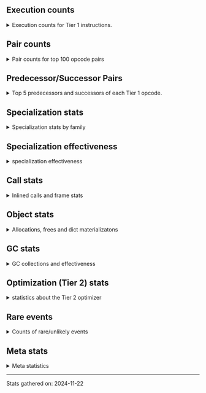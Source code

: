 ## Execution counts

<details>
<summary> Execution counts for Tier 1 instructions. </summary>


The "miss ratio" column shows the percentage of times the instruction
executed that it deoptimized. When this happens, the base unspecialized
instruction is not counted.

<table>
<thead>
<tr>
<th align="left">Name</th>
<th align="right">Base Count</th>
<th align="right">Head Count</th>
<th align="right">Change</th>
</tr>
</thead>
<tbody>
<tr>
<td align="left">CALL_METHOD_DESCRIPTOR_O</td>
<td align="right">4,040</td>
<td align="right">259,620</td>
<td align="right">6,326.2%</td>
</tr>
<tr>
<td align="left">UNARY_NOT</td>
<td align="right">24,100</td>
<td align="right">211,000</td>
<td align="right">775.5%</td>
</tr>
<tr>
<td align="left">CONTAINS_OP_SET</td>
<td align="right">24,100</td>
<td align="right">211,000</td>
<td align="right">775.5%</td>
</tr>
<tr>
<td align="left">TO_BOOL_ALWAYS_TRUE</td>
<td align="right">73,320</td>
<td align="right">162,420</td>
<td align="right">121.5%</td>
</tr>
<tr>
<td align="left">TO_BOOL_NONE</td>
<td align="right">58,380</td>
<td align="right">126,920</td>
<td align="right">117.4%</td>
</tr>
<tr>
<td align="left">CALL_BUILTIN_CLASS</td>
<td align="right">58,160</td>
<td align="right">106,620</td>
<td align="right">83.3%</td>
</tr>
<tr>
<td align="left">BINARY_OP_MULTIPLY_INT</td>
<td align="right">46,760</td>
<td align="right">70,980</td>
<td align="right">51.8%</td>
</tr>
<tr>
<td align="left">ENTER_EXECUTOR</td>
<td align="right">34,116,260</td>
<td align="right">21,638,640</td>
<td align="right">-36.6%</td>
</tr>
<tr>
<td align="left">CALL_ALLOC_AND_ENTER_INIT</td>
<td align="right">34,020</td>
<td align="right">46,140</td>
<td align="right">35.6%</td>
</tr>
<tr>
<td align="left">CALL_PY_GENERAL</td>
<td align="right">519,520</td>
<td align="right">695,740</td>
<td align="right">33.9%</td>
</tr>
<tr>
<td align="left">CALL_METHOD_DESCRIPTOR_NOARGS</td>
<td align="right">41,220</td>
<td align="right">53,340</td>
<td align="right">29.4%</td>
</tr>
<tr>
<td align="left">LOAD_GLOBAL_BUILTIN</td>
<td align="right">1,683,020</td>
<td align="right">2,170,820</td>
<td align="right">29.0%</td>
</tr>
<tr>
<td align="left">CALL_LEN</td>
<td align="right">1,624,140</td>
<td align="right">2,063,480</td>
<td align="right">27.1%</td>
</tr>
<tr>
<td align="left">LOAD_FAST</td>
<td align="right">140,554,160</td>
<td align="right">175,762,680</td>
<td align="right">25.0%</td>
</tr>
<tr>
<td align="left">POP_TOP</td>
<td align="right">13,066,780</td>
<td align="right">15,994,960</td>
<td align="right">22.4%</td>
</tr>
<tr>
<td align="left">LOAD_ATTR_METHOD_WITH_VALUES</td>
<td align="right">12,217,840</td>
<td align="right">14,946,720</td>
<td align="right">22.3%</td>
</tr>
<tr>
<td align="left">RESUME_CHECK</td>
<td align="right">11,811,660</td>
<td align="right">14,373,160</td>
<td align="right">21.7%</td>
</tr>
<tr>
<td align="left">GET_ITER</td>
<td align="right">2,698,680</td>
<td align="right">3,259,860</td>
<td align="right">20.8%</td>
</tr>
<tr>
<td align="left">CALL_PY_EXACT_ARGS</td>
<td align="right">12,109,160</td>
<td align="right">14,621,140</td>
<td align="right">20.7%</td>
</tr>
<tr>
<td align="left">TO_BOOL_INT</td>
<td align="right">1,954,340</td>
<td align="right">2,355,860</td>
<td align="right">20.5%</td>
</tr>
<tr>
<td align="left">FOR_ITER_LIST</td>
<td align="right">2,790,120</td>
<td align="right">3,362,840</td>
<td align="right">20.5%</td>
</tr>
<tr>
<td align="left">LOAD_ATTR_METHOD_NO_DICT</td>
<td align="right">3,021,220</td>
<td align="right">3,467,820</td>
<td align="right">14.8%</td>
</tr>
<tr>
<td align="left">LOAD_CONST_IMMORTAL</td>
<td align="right">12,591,480</td>
<td align="right">14,355,980</td>
<td align="right">14.0%</td>
</tr>
<tr>
<td align="left">POP_JUMP_IF_TRUE</td>
<td align="right">11,742,200</td>
<td align="right">13,375,720</td>
<td align="right">13.9%</td>
</tr>
<tr>
<td align="left">LOAD_ATTR_INSTANCE_VALUE</td>
<td align="right">89,752,020</td>
<td align="right">99,949,860</td>
<td align="right">11.4%</td>
</tr>
<tr>
<td align="left">CALL_LIST_APPEND</td>
<td align="right">1,679,900</td>
<td align="right">1,858,800</td>
<td align="right">10.6%</td>
</tr>
<tr>
<td align="left">BINARY_OP_ADD_INT</td>
<td align="right">8,962,920</td>
<td align="right">9,745,960</td>
<td align="right">8.7%</td>
</tr>
<tr>
<td align="left">BINARY_OP</td>
<td align="right">5,027,120</td>
<td align="right">5,439,940</td>
<td align="right">8.2%</td>
</tr>
<tr>
<td align="left">STORE_FAST</td>
<td align="right">41,115,780</td>
<td align="right">44,474,560</td>
<td align="right">8.2%</td>
</tr>
<tr>
<td align="left">COMPARE_OP_INT</td>
<td align="right">29,307,820</td>
<td align="right">31,570,000</td>
<td align="right">7.7%</td>
</tr>
<tr>
<td align="left">LOAD_GLOBAL_MODULE</td>
<td align="right">21,443,240</td>
<td align="right">22,627,000</td>
<td align="right">5.5%</td>
</tr>
<tr>
<td align="left">COPY</td>
<td align="right">18,231,900</td>
<td align="right">19,210,600</td>
<td align="right">5.4%</td>
</tr>
<tr>
<td align="left">POP_JUMP_IF_FALSE</td>
<td align="right">42,041,920</td>
<td align="right">43,931,700</td>
<td align="right">4.5%</td>
</tr>
<tr>
<td align="left">CALL_KW_PY</td>
<td align="right">920,120</td>
<td align="right">960,800</td>
<td align="right">4.4%</td>
</tr>
<tr>
<td align="left">LOAD_CONST</td>
<td align="right">959,120</td>
<td align="right">999,800</td>
<td align="right">4.2%</td>
</tr>
<tr>
<td align="left">JUMP_BACKWARD</td>
<td align="right">274,120</td>
<td align="right">285,660</td>
<td align="right">4.2%</td>
</tr>
<tr>
<td align="left">BINARY_SUBSCR_LIST_INT</td>
<td align="right">10,340,440</td>
<td align="right">10,698,240</td>
<td align="right">3.5%</td>
</tr>
<tr>
<td align="left">LOAD_SMALL_INT</td>
<td align="right">28,405,760</td>
<td align="right">29,282,800</td>
<td align="right">3.1%</td>
</tr>
<tr>
<td align="left">STORE_ATTR_INSTANCE_VALUE</td>
<td align="right">36,654,940</td>
<td align="right">37,639,780</td>
<td align="right">2.7%</td>
</tr>
<tr>
<td align="left">TO_BOOL_BOOL</td>
<td align="right">21,520,540</td>
<td align="right">22,073,240</td>
<td align="right">2.6%</td>
</tr>
<tr>
<td align="left">SWAP</td>
<td align="right">16,405,820</td>
<td align="right">16,820,200</td>
<td align="right">2.5%</td>
</tr>
<tr>
<td align="left">BINARY_OP_SUBTRACT_INT</td>
<td align="right">11,297,480</td>
<td align="right">11,578,440</td>
<td align="right">2.5%</td>
</tr>
<tr>
<td align="left">STORE_SUBSCR_LIST_INT</td>
<td align="right">8,318,180</td>
<td align="right">8,497,080</td>
<td align="right">2.2%</td>
</tr>
<tr>
<td align="left">LOAD_FAST_LOAD_FAST</td>
<td align="right">28,164,240</td>
<td align="right">28,424,660</td>
<td align="right">0.9%</td>
</tr>
<tr>
<td align="left">RETURN_VALUE</td>
<td align="right">47,097,340</td>
<td align="right">47,456,260</td>
<td align="right">0.8%</td>
</tr>
<tr>
<td align="left">LOAD_ATTR_MODULE</td>
<td align="right">53,500</td>
<td align="right">53,460</td>
<td align="right">-0.1%</td>
</tr>
<tr>
<td align="left">PUSH_NULL</td>
<td align="right">102,880</td>
<td align="right">102,840</td>
<td align="right">-0.0%</td>
</tr>
<tr>
<td align="left">CALL_BUILTIN_O</td>
<td align="right">90,320</td>
<td align="right">90,300</td>
<td align="right">-0.0%</td>
</tr>
<tr>
<td align="left">JUMP_FORWARD</td>
<td align="right">3,572,100</td>
<td align="right">3,572,100</td>
<td align="right">0.0%</td>
</tr>
<tr>
<td align="left">STORE_GLOBAL</td>
<td align="right">2,592,240</td>
<td align="right">2,592,240</td>
<td align="right">0.0%</td>
</tr>
<tr>
<td align="left">CALL_METHOD_DESCRIPTOR_FAST</td>
<td align="right">1,296,120</td>
<td align="right">1,296,120</td>
<td align="right">0.0%</td>
</tr>
<tr>
<td align="left">COMPARE_OP_FLOAT</td>
<td align="right">796,020</td>
<td align="right">796,020</td>
<td align="right">0.0%</td>
</tr>
<tr>
<td align="left">STORE_FAST_STORE_FAST</td>
<td align="right">543,180</td>
<td align="right">543,180</td>
<td align="right">0.0%</td>
</tr>
<tr>
<td align="left">COMPARE_OP</td>
<td align="right">105,420</td>
<td align="right">105,420</td>
<td align="right">0.0%</td>
</tr>
<tr>
<td align="left">FOR_ITER_RANGE</td>
<td align="right">84,840</td>
<td align="right">84,840</td>
<td align="right">0.0%</td>
</tr>
<tr>
<td align="left">LIST_APPEND</td>
<td align="right">81,840</td>
<td align="right">81,840</td>
<td align="right">0.0%</td>
</tr>
<tr>
<td align="left">BUILD_LIST</td>
<td align="right">67,800</td>
<td align="right">67,800</td>
<td align="right">0.0%</td>
</tr>
<tr>
<td align="left">FOR_ITER_TUPLE</td>
<td align="right">48,600</td>
<td align="right">48,600</td>
<td align="right">0.0%</td>
</tr>
<tr>
<td align="left">EXIT_INIT_CHECK</td>
<td align="right">46,140</td>
<td align="right">46,140</td>
<td align="right">0.0%</td>
</tr>
<tr>
<td align="left">LOAD_ATTR</td>
<td align="right">41,600</td>
<td align="right">41,600</td>
<td align="right">0.0%</td>
</tr>
<tr>
<td align="left">IS_OP</td>
<td align="right">41,220</td>
<td align="right">41,220</td>
<td align="right">0.0%</td>
</tr>
<tr>
<td align="left">POP_JUMP_IF_NOT_NONE</td>
<td align="right">41,220</td>
<td align="right">41,220</td>
<td align="right">0.0%</td>
</tr>
<tr>
<td align="left">CALL_BOUND_METHOD_GENERAL</td>
<td align="right">41,220</td>
<td align="right">41,220</td>
<td align="right">0.0%</td>
</tr>
<tr>
<td align="left">UNPACK_SEQUENCE_TWO_TUPLE</td>
<td align="right">38,940</td>
<td align="right">38,940</td>
<td align="right">0.0%</td>
</tr>
<tr>
<td align="left">LOAD_FAST_AND_CLEAR</td>
<td align="right">33,960</td>
<td align="right">33,960</td>
<td align="right">0.0%</td>
</tr>
<tr>
<td align="left">STORE_FAST_LOAD_FAST</td>
<td align="right">24,060</td>
<td align="right">24,060</td>
<td align="right">0.0%</td>
</tr>
<tr>
<td align="left">NOP</td>
<td align="right">19,200</td>
<td align="right">19,200</td>
<td align="right">0.0%</td>
</tr>
<tr>
<td align="left">TO_BOOL_LIST</td>
<td align="right">19,140</td>
<td align="right">19,140</td>
<td align="right">0.0%</td>
</tr>
<tr>
<td align="left">CALL_NON_PY_GENERAL</td>
<td align="right">12,360</td>
<td align="right">12,360</td>
<td align="right">0.0%</td>
</tr>
<tr>
<td align="left">BINARY_SUBSCR</td>
<td align="right">2,300</td>
<td align="right">2,300</td>
<td align="right">0.0%</td>
</tr>
<tr>
<td align="left">CALL</td>
<td align="right">440</td>
<td align="right">440</td>
<td align="right">0.0%</td>
</tr>
<tr>
<td align="left">BUILD_TUPLE</td>
<td align="right">240</td>
<td align="right">240</td>
<td align="right">0.0%</td>
</tr>
<tr>
<td align="left">LOAD_GLOBAL</td>
<td align="right">240</td>
<td align="right">240</td>
<td align="right">0.0%</td>
</tr>
<tr>
<td align="left">COPY_FREE_VARS</td>
<td align="right">120</td>
<td align="right">120</td>
<td align="right">0.0%</td>
</tr>
<tr>
<td align="left">LOAD_DEREF</td>
<td align="right">120</td>
<td align="right">120</td>
<td align="right">0.0%</td>
</tr>
<tr>
<td align="left">CALL_ISINSTANCE</td>
<td align="right">120</td>
<td align="right">120</td>
<td align="right">0.0%</td>
</tr>
<tr>
<td align="left">TO_BOOL</td>
<td align="right">100</td>
<td align="right">100</td>
<td align="right">0.0%</td>
</tr>
<tr>
<td align="left">MAKE_FUNCTION</td>
<td align="right">60</td>
<td align="right">60</td>
<td align="right">0.0%</td>
</tr>
<tr>
<td align="left">CALL_FUNCTION_EX</td>
<td align="right">60</td>
<td align="right">60</td>
<td align="right">0.0%</td>
</tr>
<tr>
<td align="left">FOR_ITER</td>
<td align="right">60</td>
<td align="right">60</td>
<td align="right">0.0%</td>
</tr>
<tr>
<td align="left">MAKE_CELL</td>
<td align="right">60</td>
<td align="right">60</td>
<td align="right">0.0%</td>
</tr>
<tr>
<td align="left">SET_FUNCTION_ATTRIBUTE</td>
<td align="right">60</td>
<td align="right">60</td>
<td align="right">0.0%</td>
</tr>
<tr>
<td align="left">STORE_DEREF</td>
<td align="right">60</td>
<td align="right">60</td>
<td align="right">0.0%</td>
</tr>
<tr>
<td align="left">BINARY_OP_SUBTRACT_FLOAT</td>
<td align="right">60</td>
<td align="right">60</td>
<td align="right">0.0%</td>
</tr>
<tr>
<td align="left">BINARY_SUBSCR_TUPLE_INT</td>
<td align="right">60</td>
<td align="right">60</td>
<td align="right">0.0%</td>
</tr>
<tr>
<td align="left">CALL_TYPE_1</td>
<td align="right">60</td>
<td align="right">60</td>
<td align="right">0.0%</td>
</tr>
<tr>
<td align="left">LOAD_SUPER_ATTR_METHOD</td>
<td align="right">60</td>
<td align="right">60</td>
<td align="right">0.0%</td>
</tr>
<tr>
<td align="left">STORE_ATTR</td>
<td align="right">20</td>
<td align="right">20</td>
<td align="right">0.0%</td>
</tr>
<tr>
<td align="left">UNPACK_SEQUENCE</td>
<td align="right">20</td>
<td align="right">20</td>
<td align="right">0.0%</td>
</tr>
<tr>
<td align="left">BINARY_OP_ADD_FLOAT</td>
<td align="right">20</td>
<td align="right"></td>
<td align="right"></td>
</tr>
<tr>
<td align="left">CALL_BUILTIN_FAST</td>
<td align="right">20</td>
<td align="right"></td>
<td align="right"></td>
</tr>
</tbody>
</table>


</details>

## Pair counts

<details>
<summary> Pair counts for top 100 opcode pairs </summary>


Pairs of specialized operations that deoptimize and are then followed by
the corresponding unspecialized instruction are not counted as pairs.

Not included in comparative output.


</details>

## Predecessor/Successor Pairs

<details>
<summary> Top 5 predecessors and successors of each Tier 1 opcode. </summary>


This does not include the unspecialized instructions that occur after a
specialized instruction deoptimizes.

Not included in comparative output.


</details>

## Specialization stats

<details>
<summary> Specialization stats by family </summary>

### BINARY_OP

<details>
<summary> specialization stats for BINARY_OP family </summary>

<table>
<thead>
<tr>
<th align="left">Kind</th>
<th align="right">Base Count</th>
<th align="right">Base Ratio</th>
<th align="right">Head Count</th>
<th align="right">Head Ratio</th>
<th align="right">Change</th>
</tr>
</thead>
<tbody>
<tr>
<td align="left">
miss
<details>
<summary>ⓘ</summary>

Specialized instructions that deopt.
</details>
</td>
<td align="right">4,960</td>
<td align="right">0.0%</td>
<td align="right">130,160</td>
<td align="right">0.3%</td>
<td align="right">2,524.2%</td>
</tr>
<tr>
<td align="left">
deferred
<details>
<summary>ⓘ</summary>

Lists the number of "deferred" (i.e. not specialized) instructions executed.
</details>
</td>
<td align="right">5,025,460</td>
<td align="right">12.8%</td>
<td align="right">5,431,760</td>
<td align="right">13.6%</td>
<td align="right">8.1%</td>
</tr>
<tr>
<td align="left">
hit
<details>
<summary>ⓘ</summary>

Specialized instructions that complete.
</details>
</td>
<td align="right">34,274,620</td>
<td align="right">87.2%</td>
<td align="right">34,270,920</td>
<td align="right">86.0%</td>
<td align="right">-0.0%</td>
</tr>
</tbody>
</table>

<table>
<thead>
<tr>
<th align="left">Success</th>
<th align="right">Base Count</th>
<th align="right">Base Ratio</th>
<th align="right">Head Count</th>
<th align="right">Head Ratio</th>
<th align="right">Change</th>
</tr>
</thead>
<tbody>
<tr>
<td align="left">Failure</td>
<td align="right">1,660</td>
<td align="right">100.0%</td>
<td align="right">8,160</td>
<td align="right">100.0%</td>
<td align="right">391.6%</td>
</tr>
<tr>
<td align="left">Success</td>
<td align="right">0</td>
<td align="right">0.0%</td>
<td align="right">0</td>
<td align="right">0.0%</td>
<td align="right"></td>
</tr>
</tbody>
</table>

<table>
<thead>
<tr>
<th align="left">Failure kind</th>
<th align="right">Base Count</th>
<th align="right">Base Ratio</th>
<th align="right">Head Count</th>
<th align="right">Head Ratio</th>
<th align="right">Change</th>
</tr>
</thead>
<tbody>
<tr>
<td align="left">add different types</td>
<td align="right">340</td>
<td align="right">20.5%</td>
<td align="right">6,760</td>
<td align="right">82.8%</td>
<td align="right">1,888.2%</td>
</tr>
<tr>
<td align="left">xor</td>
<td align="right">1,240</td>
<td align="right">74.7%</td>
<td align="right">1,320</td>
<td align="right">16.2%</td>
<td align="right">6.5%</td>
</tr>
<tr>
<td align="left">floor divide</td>
<td align="right">40</td>
<td align="right">2.4%</td>
<td align="right">40</td>
<td align="right">0.5%</td>
<td align="right">0.0%</td>
</tr>
<tr>
<td align="left">remainder</td>
<td align="right">40</td>
<td align="right">2.4%</td>
<td align="right">40</td>
<td align="right">0.5%</td>
<td align="right">0.0%</td>
</tr>
</tbody>
</table>


</details>

### BINARY_SUBSCR

<details>
<summary> specialization stats for BINARY_SUBSCR family </summary>

<table>
<thead>
<tr>
<th align="left">Kind</th>
<th align="right">Base Count</th>
<th align="right">Base Ratio</th>
<th align="right">Head Count</th>
<th align="right">Head Ratio</th>
<th align="right">Change</th>
</tr>
</thead>
<tbody>
<tr>
<td align="left">
deferred
<details>
<summary>ⓘ</summary>

Lists the number of "deferred" (i.e. not specialized) instructions executed.
</details>
</td>
<td align="right">1,300</td>
<td align="right">0.0%</td>
<td align="right">1,300</td>
<td align="right">0.0%</td>
<td align="right">0.0%</td>
</tr>
<tr>
<td align="left">
hit
<details>
<summary>ⓘ</summary>

Specialized instructions that complete.
</details>
</td>
<td align="right">20,654,080</td>
<td align="right">99.8%</td>
<td align="right">20,654,080</td>
<td align="right">99.8%</td>
<td align="right">0.0%</td>
</tr>
<tr>
<td align="left">
miss
<details>
<summary>ⓘ</summary>

Specialized instructions that deopt.
</details>
</td>
<td align="right">43,040</td>
<td align="right">0.2%</td>
<td align="right">43,040</td>
<td align="right">0.2%</td>
<td align="right">0.0%</td>
</tr>
</tbody>
</table>

<table>
<thead>
<tr>
<th align="left">Success</th>
<th align="right">Base Count</th>
<th align="right">Base Ratio</th>
<th align="right">Head Count</th>
<th align="right">Head Ratio</th>
<th align="right">Change</th>
</tr>
</thead>
<tbody>
<tr>
<td align="left">Success</td>
<td align="right">840</td>
<td align="right">46.2%</td>
<td align="right">840</td>
<td align="right">46.2%</td>
<td align="right">0.0%</td>
</tr>
<tr>
<td align="left">Failure</td>
<td align="right">980</td>
<td align="right">53.8%</td>
<td align="right">980</td>
<td align="right">53.8%</td>
<td align="right">0.0%</td>
</tr>
</tbody>
</table>

<table>
<thead>
<tr>
<th align="left">Failure kind</th>
<th align="right">Base Count</th>
<th align="right">Base Ratio</th>
<th align="right">Head Count</th>
<th align="right">Head Ratio</th>
<th align="right">Change</th>
</tr>
</thead>
<tbody>
<tr>
<td align="left">out of range</td>
<td align="right">980</td>
<td align="right">100.0%</td>
<td align="right">980</td>
<td align="right">100.0%</td>
<td align="right">0.0%</td>
</tr>
</tbody>
</table>


</details>

### CALL

<details>
<summary> specialization stats for CALL family </summary>

<table>
<thead>
<tr>
<th align="left">Kind</th>
<th align="right">Base Count</th>
<th align="right">Base Ratio</th>
<th align="right">Head Count</th>
<th align="right">Head Ratio</th>
<th align="right">Change</th>
</tr>
</thead>
<tbody>
<tr>
<td align="left">
hit
<details>
<summary>ⓘ</summary>

Specialized instructions that complete.
</details>
</td>
<td align="right">59,466,360</td>
<td align="right">100.0%</td>
<td align="right">59,466,360</td>
<td align="right">100.0%</td>
<td align="right">0.0%</td>
</tr>
<tr>
<td align="left">
miss
<details>
<summary>ⓘ</summary>

Specialized instructions that deopt.
</details>
</td>
<td align="right">60</td>
<td align="right">0.0%</td>
<td align="right">60</td>
<td align="right">0.0%</td>
<td align="right">0.0%</td>
</tr>
</tbody>
</table>

<table>
<thead>
<tr>
<th align="left">Success</th>
<th align="right">Base Count</th>
<th align="right">Base Ratio</th>
<th align="right">Head Count</th>
<th align="right">Head Ratio</th>
<th align="right">Change</th>
</tr>
</thead>
<tbody>
<tr>
<td align="left">Success</td>
<td align="right">440</td>
<td align="right">100.0%</td>
<td align="right">440</td>
<td align="right">100.0%</td>
<td align="right">0.0%</td>
</tr>
<tr>
<td align="left">Failure</td>
<td align="right">0</td>
<td align="right">0.0%</td>
<td align="right">0</td>
<td align="right">0.0%</td>
<td align="right"></td>
</tr>
</tbody>
</table>


</details>

### COMPARE_OP

<details>
<summary> specialization stats for COMPARE_OP family </summary>

<table>
<thead>
<tr>
<th align="left">Kind</th>
<th align="right">Base Count</th>
<th align="right">Base Ratio</th>
<th align="right">Head Count</th>
<th align="right">Head Ratio</th>
<th align="right">Change</th>
</tr>
</thead>
<tbody>
<tr>
<td align="left">
deferred
<details>
<summary>ⓘ</summary>

Lists the number of "deferred" (i.e. not specialized) instructions executed.
</details>
</td>
<td align="right">103,920</td>
<td align="right">0.1%</td>
<td align="right">103,920</td>
<td align="right">0.1%</td>
<td align="right">0.0%</td>
</tr>
<tr>
<td align="left">
hit
<details>
<summary>ⓘ</summary>

Specialized instructions that complete.
</details>
</td>
<td align="right">79,657,380</td>
<td align="right">99.8%</td>
<td align="right">79,657,380</td>
<td align="right">99.8%</td>
<td align="right">0.0%</td>
</tr>
<tr>
<td align="left">
miss
<details>
<summary>ⓘ</summary>

Specialized instructions that deopt.
</details>
</td>
<td align="right">25,440</td>
<td align="right">0.0%</td>
<td align="right">25,440</td>
<td align="right">0.0%</td>
<td align="right">0.0%</td>
</tr>
</tbody>
</table>

<table>
<thead>
<tr>
<th align="left">Success</th>
<th align="right">Base Count</th>
<th align="right">Base Ratio</th>
<th align="right">Head Count</th>
<th align="right">Head Ratio</th>
<th align="right">Change</th>
</tr>
</thead>
<tbody>
<tr>
<td align="left">Success</td>
<td align="right">520</td>
<td align="right">26.3%</td>
<td align="right">520</td>
<td align="right">26.3%</td>
<td align="right">0.0%</td>
</tr>
<tr>
<td align="left">Failure</td>
<td align="right">1,460</td>
<td align="right">73.7%</td>
<td align="right">1,460</td>
<td align="right">73.7%</td>
<td align="right">0.0%</td>
</tr>
</tbody>
</table>

<table>
<thead>
<tr>
<th align="left">Failure kind</th>
<th align="right">Base Count</th>
<th align="right">Base Ratio</th>
<th align="right">Head Count</th>
<th align="right">Head Ratio</th>
<th align="right">Change</th>
</tr>
</thead>
<tbody>
<tr>
<td align="left">big int</td>
<td align="right">960</td>
<td align="right">65.8%</td>
<td align="right">960</td>
<td align="right">65.8%</td>
<td align="right">0.0%</td>
</tr>
<tr>
<td align="left">float long</td>
<td align="right">420</td>
<td align="right">28.8%</td>
<td align="right">420</td>
<td align="right">28.8%</td>
<td align="right">0.0%</td>
</tr>
<tr>
<td align="left">bool</td>
<td align="right">40</td>
<td align="right">2.7%</td>
<td align="right">40</td>
<td align="right">2.7%</td>
<td align="right">0.0%</td>
</tr>
<tr>
<td align="left">long float</td>
<td align="right">40</td>
<td align="right">2.7%</td>
<td align="right">40</td>
<td align="right">2.7%</td>
<td align="right">0.0%</td>
</tr>
</tbody>
</table>


</details>

### CONTAINS_OP

<details>
<summary> specialization stats for CONTAINS_OP family </summary>

<table>
<thead>
<tr>
<th align="left">Kind</th>
<th align="right">Base Count</th>
<th align="right">Base Ratio</th>
<th align="right">Head Count</th>
<th align="right">Head Ratio</th>
<th align="right">Change</th>
</tr>
</thead>
<tbody>
<tr>
<td align="left">
hit
<details>
<summary>ⓘ</summary>

Specialized instructions that complete.
</details>
</td>
<td align="right">1,887,540</td>
<td align="right">100.0%</td>
<td align="right">1,887,540</td>
<td align="right">100.0%</td>
<td align="right">0.0%</td>
</tr>
</tbody>
</table>


</details>

### FOR_ITER

<details>
<summary> specialization stats for FOR_ITER family </summary>

<table>
<thead>
<tr>
<th align="left">Kind</th>
<th align="right">Base Count</th>
<th align="right">Base Ratio</th>
<th align="right">Head Count</th>
<th align="right">Head Ratio</th>
<th align="right">Change</th>
</tr>
</thead>
<tbody>
<tr>
<td align="left">
hit
<details>
<summary>ⓘ</summary>

Specialized instructions that complete.
</details>
</td>
<td align="right">2,923,560</td>
<td align="right">100.0%</td>
<td align="right">3,496,280</td>
<td align="right">100.0%</td>
<td align="right">19.6%</td>
</tr>
<tr>
<td align="left">
deferred
<details>
<summary>ⓘ</summary>

Lists the number of "deferred" (i.e. not specialized) instructions executed.
</details>
</td>
<td align="right">60</td>
<td align="right">0.0%</td>
<td align="right">60</td>
<td align="right">0.0%</td>
<td align="right">0.0%</td>
</tr>
</tbody>
</table>


</details>

### LOAD_ATTR

<details>
<summary> specialization stats for LOAD_ATTR family </summary>

<table>
<thead>
<tr>
<th align="left">Kind</th>
<th align="right">Base Count</th>
<th align="right">Base Ratio</th>
<th align="right">Head Count</th>
<th align="right">Head Ratio</th>
<th align="right">Change</th>
</tr>
</thead>
<tbody>
<tr>
<td align="left">
deferred
<details>
<summary>ⓘ</summary>

Lists the number of "deferred" (i.e. not specialized) instructions executed.
</details>
</td>
<td align="right">41,220</td>
<td align="right">0.0%</td>
<td align="right">41,220</td>
<td align="right">0.0%</td>
<td align="right">0.0%</td>
</tr>
<tr>
<td align="left">
hit
<details>
<summary>ⓘ</summary>

Specialized instructions that complete.
</details>
</td>
<td align="right">317,021,440</td>
<td align="right">100.0%</td>
<td align="right">317,021,440</td>
<td align="right">100.0%</td>
<td align="right">0.0%</td>
</tr>
<tr>
<td align="left">
miss
<details>
<summary>ⓘ</summary>

Specialized instructions that deopt.
</details>
</td>
<td align="right">1,060</td>
<td align="right">0.0%</td>
<td align="right">1,060</td>
<td align="right">0.0%</td>
<td align="right">0.0%</td>
</tr>
</tbody>
</table>

<table>
<thead>
<tr>
<th align="left">Success</th>
<th align="right">Base Count</th>
<th align="right">Base Ratio</th>
<th align="right">Head Count</th>
<th align="right">Head Ratio</th>
<th align="right">Change</th>
</tr>
</thead>
<tbody>
<tr>
<td align="left">Success</td>
<td align="right">340</td>
<td align="right">85.0%</td>
<td align="right">340</td>
<td align="right">85.0%</td>
<td align="right">0.0%</td>
</tr>
<tr>
<td align="left">Failure</td>
<td align="right">60</td>
<td align="right">15.0%</td>
<td align="right">60</td>
<td align="right">15.0%</td>
<td align="right">0.0%</td>
</tr>
</tbody>
</table>

<table>
<thead>
<tr>
<th align="left">Failure kind</th>
<th align="right">Base Count</th>
<th align="right">Base Ratio</th>
<th align="right">Head Count</th>
<th align="right">Head Ratio</th>
<th align="right">Change</th>
</tr>
</thead>
<tbody>
<tr>
<td align="left">method</td>
<td align="right">40</td>
<td align="right">66.7%</td>
<td align="right">40</td>
<td align="right">66.7%</td>
<td align="right">0.0%</td>
</tr>
</tbody>
</table>


</details>

### LOAD_GLOBAL

<details>
<summary> specialization stats for LOAD_GLOBAL family </summary>

<table>
<thead>
<tr>
<th align="left">Kind</th>
<th align="right">Base Count</th>
<th align="right">Base Ratio</th>
<th align="right">Head Count</th>
<th align="right">Head Ratio</th>
<th align="right">Change</th>
</tr>
</thead>
<tbody>
<tr>
<td align="left">
hit
<details>
<summary>ⓘ</summary>

Specialized instructions that complete.
</details>
</td>
<td align="right">51,857,840</td>
<td align="right">100.0%</td>
<td align="right">52,345,640</td>
<td align="right">100.0%</td>
<td align="right">0.9%</td>
</tr>
</tbody>
</table>

<table>
<thead>
<tr>
<th align="left">Success</th>
<th align="right">Base Count</th>
<th align="right">Base Ratio</th>
<th align="right">Head Count</th>
<th align="right">Head Ratio</th>
<th align="right">Change</th>
</tr>
</thead>
<tbody>
<tr>
<td align="left">Success</td>
<td align="right">240</td>
<td align="right">100.0%</td>
<td align="right">240</td>
<td align="right">100.0%</td>
<td align="right">0.0%</td>
</tr>
<tr>
<td align="left">Failure</td>
<td align="right">0</td>
<td align="right">0.0%</td>
<td align="right">0</td>
<td align="right">0.0%</td>
<td align="right"></td>
</tr>
</tbody>
</table>


</details>

### LOAD_SUPER_ATTR

<details>
<summary> specialization stats for LOAD_SUPER_ATTR family </summary>

<table>
<thead>
<tr>
<th align="left">Kind</th>
<th align="right">Base Count</th>
<th align="right">Base Ratio</th>
<th align="right">Head Count</th>
<th align="right">Head Ratio</th>
<th align="right">Change</th>
</tr>
</thead>
<tbody>
<tr>
<td align="left">
hit
<details>
<summary>ⓘ</summary>

Specialized instructions that complete.
</details>
</td>
<td align="right">60</td>
<td align="right">100.0%</td>
<td align="right">60</td>
<td align="right">100.0%</td>
<td align="right">0.0%</td>
</tr>
</tbody>
</table>


</details>

### STORE_ATTR

<details>
<summary> specialization stats for STORE_ATTR family </summary>

<table>
<thead>
<tr>
<th align="left">Kind</th>
<th align="right">Base Count</th>
<th align="right">Base Ratio</th>
<th align="right">Head Count</th>
<th align="right">Head Ratio</th>
<th align="right">Change</th>
</tr>
</thead>
<tbody>
<tr>
<td align="left">
hit
<details>
<summary>ⓘ</summary>

Specialized instructions that complete.
</details>
</td>
<td align="right">46,589,340</td>
<td align="right">100.0%</td>
<td align="right">46,589,340</td>
<td align="right">100.0%</td>
<td align="right">0.0%</td>
</tr>
</tbody>
</table>

<table>
<thead>
<tr>
<th align="left">Success</th>
<th align="right">Base Count</th>
<th align="right">Base Ratio</th>
<th align="right">Head Count</th>
<th align="right">Head Ratio</th>
<th align="right">Change</th>
</tr>
</thead>
<tbody>
<tr>
<td align="left">Success</td>
<td align="right">20</td>
<td align="right">100.0%</td>
<td align="right">20</td>
<td align="right">100.0%</td>
<td align="right">0.0%</td>
</tr>
<tr>
<td align="left">Failure</td>
<td align="right">0</td>
<td align="right">0.0%</td>
<td align="right">0</td>
<td align="right">0.0%</td>
<td align="right"></td>
</tr>
</tbody>
</table>


</details>

### STORE_SUBSCR

<details>
<summary> specialization stats for STORE_SUBSCR family </summary>

<table>
<thead>
<tr>
<th align="left">Kind</th>
<th align="right">Base Count</th>
<th align="right">Base Ratio</th>
<th align="right">Head Count</th>
<th align="right">Head Ratio</th>
<th align="right">Change</th>
</tr>
</thead>
<tbody>
<tr>
<td align="left">
hit
<details>
<summary>ⓘ</summary>

Specialized instructions that complete.
</details>
</td>
<td align="right">8,497,080</td>
<td align="right">100.0%</td>
<td align="right">8,497,080</td>
<td align="right">100.0%</td>
<td align="right">0.0%</td>
</tr>
</tbody>
</table>


</details>

### TO_BOOL

<details>
<summary> specialization stats for TO_BOOL family </summary>

<table>
<thead>
<tr>
<th align="left">Kind</th>
<th align="right">Base Count</th>
<th align="right">Base Ratio</th>
<th align="right">Head Count</th>
<th align="right">Head Ratio</th>
<th align="right">Change</th>
</tr>
</thead>
<tbody>
<tr>
<td align="left">
miss
<details>
<summary>ⓘ</summary>

Specialized instructions that deopt.
</details>
</td>
<td align="right">1,325,380</td>
<td align="right">3.1%</td>
<td align="right">1,402,900</td>
<td align="right">3.3%</td>
<td align="right">5.8%</td>
</tr>
<tr>
<td align="left">
hit
<details>
<summary>ⓘ</summary>

Specialized instructions that complete.
</details>
</td>
<td align="right">41,032,820</td>
<td align="right">96.9%</td>
<td align="right">40,994,880</td>
<td align="right">96.7%</td>
<td align="right">-0.1%</td>
</tr>
<tr>
<td align="left">
deferred
<details>
<summary>ⓘ</summary>

Lists the number of "deferred" (i.e. not specialized) instructions executed.
</details>
</td>
<td align="right">60</td>
<td align="right">0.0%</td>
<td align="right">60</td>
<td align="right">0.0%</td>
<td align="right">0.0%</td>
</tr>
</tbody>
</table>

<table>
<thead>
<tr>
<th align="left">Success</th>
<th align="right">Base Count</th>
<th align="right">Base Ratio</th>
<th align="right">Head Count</th>
<th align="right">Head Ratio</th>
<th align="right">Change</th>
</tr>
</thead>
<tbody>
<tr>
<td align="left">Success</td>
<td align="right">25,040</td>
<td align="right">99.9%</td>
<td align="right">26,500</td>
<td align="right">99.9%</td>
<td align="right">5.8%</td>
</tr>
<tr>
<td align="left">Failure</td>
<td align="right">20</td>
<td align="right">0.1%</td>
<td align="right">20</td>
<td align="right">0.1%</td>
<td align="right">0.0%</td>
</tr>
</tbody>
</table>

<table>
<thead>
<tr>
<th align="left">Failure kind</th>
<th align="right">Base Count</th>
<th align="right">Base Ratio</th>
<th align="right">Head Count</th>
<th align="right">Head Ratio</th>
<th align="right">Change</th>
</tr>
</thead>
<tbody>
<tr>
<td align="left">sequence</td>
<td align="right">20</td>
<td align="right">100.0%</td>
<td align="right">20</td>
<td align="right">100.0%</td>
<td align="right">0.0%</td>
</tr>
</tbody>
</table>


</details>

### UNPACK_SEQUENCE

<details>
<summary> specialization stats for UNPACK_SEQUENCE family </summary>

<table>
<thead>
<tr>
<th align="left">Kind</th>
<th align="right">Base Count</th>
<th align="right">Base Ratio</th>
<th align="right">Head Count</th>
<th align="right">Head Ratio</th>
<th align="right">Change</th>
</tr>
</thead>
<tbody>
<tr>
<td align="left">
hit
<details>
<summary>ⓘ</summary>

Specialized instructions that complete.
</details>
</td>
<td align="right">38,940</td>
<td align="right">99.9%</td>
<td align="right">38,940</td>
<td align="right">99.9%</td>
<td align="right">0.0%</td>
</tr>
</tbody>
</table>

<table>
<thead>
<tr>
<th align="left">Success</th>
<th align="right">Base Count</th>
<th align="right">Base Ratio</th>
<th align="right">Head Count</th>
<th align="right">Head Ratio</th>
<th align="right">Change</th>
</tr>
</thead>
<tbody>
<tr>
<td align="left">Success</td>
<td align="right">20</td>
<td align="right">100.0%</td>
<td align="right">20</td>
<td align="right">100.0%</td>
<td align="right">0.0%</td>
</tr>
<tr>
<td align="left">Failure</td>
<td align="right">0</td>
<td align="right">0.0%</td>
<td align="right">0</td>
<td align="right">0.0%</td>
<td align="right"></td>
</tr>
</tbody>
</table>


</details>


</details>

## Specialization effectiveness

<details>
<summary> specialization effectiveness </summary>


All entries are execution counts. Should add up to the total number of
Tier 1 instructions executed.

<table>
<thead>
<tr>
<th align="left">Instructions</th>
<th align="right">Base Count</th>
<th align="right">Base Ratio</th>
<th align="right">Head Count</th>
<th align="right">Head Ratio</th>
<th align="right">Change</th>
</tr>
</thead>
<tbody>
<tr>
<td align="left">
Specialized misses
<details>
<summary>ⓘ</summary>

Specialized instructions, e.g. `LOAD_ATTR_MODULE` that deopt.
</details>
</td>
<td align="right">1,400,400</td>
<td align="right">0.2%</td>
<td align="right">1,602,920</td>
<td align="right">0.2%</td>
<td align="right">14.5%</td>
</tr>
<tr>
<td align="left">
Specialized hits
<details>
<summary>ⓘ</summary>

Specialized instructions, e.g. `LOAD_ATTR_MODULE` that complete.
</details>
</td>
<td align="right">301,941,160</td>
<td align="right">40.8%</td>
<td align="right">331,528,240</td>
<td align="right">41.1%</td>
<td align="right">9.8%</td>
</tr>
<tr>
<td align="left">
Basic
<details>
<summary>ⓘ</summary>

Instructions that are not and cannot be specialized, e.g. `LOAD_FAST`.
</details>
</td>
<td align="right">432,064,800</td>
<td align="right">58.3%</td>
<td align="right">468,295,680</td>
<td align="right">58.0%</td>
<td align="right">8.4%</td>
</tr>
<tr>
<td align="left">
Not specialized
<details>
<summary>ⓘ</summary>

Instructions that could be specialized but aren't, e.g. `LOAD_ATTR`, `BINARY_SLICE`.
</details>
</td>
<td align="right">5,177,320</td>
<td align="right">0.7%</td>
<td align="right">5,590,140</td>
<td align="right">0.7%</td>
<td align="right">8.0%</td>
</tr>
</tbody>
</table>

### Deferred by instruction

<details>
<summary> Breakdown of deferred (not specialized) instruction counts by family </summary>

<table>
<thead>
<tr>
<th align="left">Name</th>
<th align="right">Base Count</th>
<th align="right">Base Ratio</th>
<th align="right">Head Count</th>
<th align="right">Head Ratio</th>
<th align="right">Change</th>
</tr>
</thead>
<tbody>
<tr>
<td align="left">BINARY_OP</td>
<td align="right">5,025,460</td>
<td align="right">97.2%</td>
<td align="right">5,431,760</td>
<td align="right">97.4%</td>
<td align="right">8.1%</td>
</tr>
<tr>
<td align="left">COMPARE_OP</td>
<td align="right">103,920</td>
<td align="right">2.0%</td>
<td align="right">103,920</td>
<td align="right">1.9%</td>
<td align="right">0.0%</td>
</tr>
<tr>
<td align="left">LOAD_ATTR</td>
<td align="right">41,220</td>
<td align="right">0.8%</td>
<td align="right">41,220</td>
<td align="right">0.7%</td>
<td align="right">0.0%</td>
</tr>
<tr>
<td align="left">BINARY_SUBSCR</td>
<td align="right">1,300</td>
<td align="right">0.0%</td>
<td align="right">1,300</td>
<td align="right">0.0%</td>
<td align="right">0.0%</td>
</tr>
<tr>
<td align="left">TO_BOOL</td>
<td align="right">60</td>
<td align="right">0.0%</td>
<td align="right">60</td>
<td align="right">0.0%</td>
<td align="right">0.0%</td>
</tr>
<tr>
<td align="left">FOR_ITER</td>
<td align="right">60</td>
<td align="right">0.0%</td>
<td align="right">60</td>
<td align="right">0.0%</td>
<td align="right">0.0%</td>
</tr>
<tr>
<td align="left">BINARY_SLICE</td>
<td align="right">0</td>
<td align="right">0.0%</td>
<td align="right">0</td>
<td align="right">0.0%</td>
<td align="right"></td>
</tr>
<tr>
<td align="left">STORE_SLICE</td>
<td align="right">0</td>
<td align="right">0.0%</td>
<td align="right">0</td>
<td align="right">0.0%</td>
<td align="right"></td>
</tr>
<tr>
<td align="left">CACHE</td>
<td align="right">0</td>
<td align="right">0.0%</td>
<td align="right">0</td>
<td align="right">0.0%</td>
<td align="right"></td>
</tr>
<tr>
<td align="left">EXIT_INIT_CHECK</td>
<td align="right">0</td>
<td align="right">0.0%</td>
<td align="right">0</td>
<td align="right">0.0%</td>
<td align="right"></td>
</tr>
</tbody>
</table>


</details>

### Misses by instruction

<details>
<summary> Breakdown of misses (specialized deopts) instruction counts by family </summary>

<table>
<thead>
<tr>
<th align="left">Name</th>
<th align="right">Base Count</th>
<th align="right">Base Ratio</th>
<th align="right">Head Count</th>
<th align="right">Head Ratio</th>
<th align="right">Change</th>
</tr>
</thead>
<tbody>
<tr>
<td align="left">BINARY_OP_ADD_INT</td>
<td align="right">4,960</td>
<td align="right">0.4%</td>
<td align="right">130,160</td>
<td align="right">8.1%</td>
<td align="right">2,524.2%</td>
</tr>
<tr>
<td align="left">TO_BOOL_ALWAYS_TRUE</td>
<td align="right">26,100</td>
<td align="right">1.9%</td>
<td align="right">64,760</td>
<td align="right">4.0%</td>
<td align="right">148.1%</td>
</tr>
<tr>
<td align="left">TO_BOOL_NONE</td>
<td align="right">27,280</td>
<td align="right">1.9%</td>
<td align="right">66,140</td>
<td align="right">4.1%</td>
<td align="right">142.4%</td>
</tr>
<tr>
<td align="left">RESUME</td>
<td align="right">460</td>
<td align="right">0.0%</td>
<td align="right">260</td>
<td align="right">0.0%</td>
<td align="right">-43.5%</td>
</tr>
<tr>
<td align="left">TO_BOOL_BOOL</td>
<td align="right">636,000</td>
<td align="right">45.4%</td>
<td align="right">636,000</td>
<td align="right">39.7%</td>
<td align="right">0.0%</td>
</tr>
<tr>
<td align="left">TO_BOOL_INT</td>
<td align="right">636,000</td>
<td align="right">45.4%</td>
<td align="right">636,000</td>
<td align="right">39.7%</td>
<td align="right">0.0%</td>
</tr>
<tr>
<td align="left">BINARY_SUBSCR_LIST_INT</td>
<td align="right">43,040</td>
<td align="right">3.1%</td>
<td align="right">43,040</td>
<td align="right">2.7%</td>
<td align="right">0.0%</td>
</tr>
<tr>
<td align="left">COMPARE_OP_FLOAT</td>
<td align="right">19,080</td>
<td align="right">1.4%</td>
<td align="right">19,080</td>
<td align="right">1.2%</td>
<td align="right">0.0%</td>
</tr>
<tr>
<td align="left">COMPARE_OP_INT</td>
<td align="right">6,360</td>
<td align="right">0.5%</td>
<td align="right">6,360</td>
<td align="right">0.4%</td>
<td align="right">0.0%</td>
</tr>
<tr>
<td align="left">LOAD_ATTR_METHOD_WITH_VALUES</td>
<td align="right">1,060</td>
<td align="right">0.1%</td>
<td align="right">1,060</td>
<td align="right">0.1%</td>
<td align="right">0.0%</td>
</tr>
</tbody>
</table>


</details>


</details>

## Call stats

<details>
<summary> Inlined calls and frame stats </summary>


This shows what fraction of calls to Python functions are inlined (i.e.
not having a call at the C level) and for those that are not, where the
call comes from.  The various categories overlap.

Also includes the count of frame objects created.

<table>
<thead>
<tr>
<th align="left"></th>
<th align="right">Base Count</th>
<th align="right">Base Ratio</th>
<th align="right">Head Count</th>
<th align="right">Head Ratio</th>
<th align="right">Change</th>
</tr>
</thead>
<tbody>
<tr>
<td align="left">Calls to PyEval_EvalDefault</td>
<td align="right">60</td>
<td align="right">0.0%</td>
<td align="right">60</td>
<td align="right">0.0%</td>
<td align="right">0.0%</td>
</tr>
<tr>
<td align="left">Calls to Python functions inlined</td>
<td align="right">55,311,840</td>
<td align="right">100.0%</td>
<td align="right">55,311,840</td>
<td align="right">100.0%</td>
<td align="right">0.0%</td>
</tr>
<tr>
<td align="left">Calls via PyEval_EvalFrame (total)</td>
<td align="right">60</td>
<td align="right">0.0%</td>
<td align="right">60</td>
<td align="right">0.0%</td>
<td align="right">0.0%</td>
</tr>
<tr>
<td align="left">Calls via PyEval_EvalFrame (vector)</td>
<td align="right">60</td>
<td align="right">0.0%</td>
<td align="right">60</td>
<td align="right">0.0%</td>
<td align="right">0.0%</td>
</tr>
<tr>
<td align="left">Calls via PyEval_EvalFrame (generator)</td>
<td align="right">0</td>
<td align="right">0.0%</td>
<td align="right">0</td>
<td align="right">0.0%</td>
<td align="right"></td>
</tr>
<tr>
<td align="left">Calls via PyEval_EvalFrame (legacy)</td>
<td align="right">0</td>
<td align="right">0.0%</td>
<td align="right">0</td>
<td align="right">0.0%</td>
<td align="right"></td>
</tr>
<tr>
<td align="left">Calls via PyEval_EvalFrame (function vectorcall)</td>
<td align="right">60</td>
<td align="right">0.0%</td>
<td align="right">60</td>
<td align="right">0.0%</td>
<td align="right">0.0%</td>
</tr>
<tr>
<td align="left">Calls via PyEval_EvalFrame (build class)</td>
<td align="right">0</td>
<td align="right">0.0%</td>
<td align="right">0</td>
<td align="right">0.0%</td>
<td align="right"></td>
</tr>
<tr>
<td align="left">Calls via PyEval_EvalFrame (slot)</td>
<td align="right">0</td>
<td align="right">0.0%</td>
<td align="right">0</td>
<td align="right">0.0%</td>
<td align="right"></td>
</tr>
<tr>
<td align="left">Calls via PyEval_EvalFrame (function ex)</td>
<td align="right">0</td>
<td align="right">0.0%</td>
<td align="right">0</td>
<td align="right">0.0%</td>
<td align="right"></td>
</tr>
<tr>
<td align="left">Calls via PyEval_EvalFrame (api)</td>
<td align="right">0</td>
<td align="right">0.0%</td>
<td align="right">0</td>
<td align="right">0.0%</td>
<td align="right"></td>
</tr>
<tr>
<td align="left">Calls via PyEval_EvalFrame (method)</td>
<td align="right">0</td>
<td align="right">0.0%</td>
<td align="right">0</td>
<td align="right">0.0%</td>
<td align="right"></td>
</tr>
<tr>
<td align="left">Frame objects created</td>
<td align="right">0</td>
<td align="right">0.0%</td>
<td align="right">0</td>
<td align="right">0.0%</td>
<td align="right"></td>
</tr>
<tr>
<td align="left">Frames pushed</td>
<td align="right">55,358,040</td>
<td align="right">100.1%</td>
<td align="right">55,358,040</td>
<td align="right">100.1%</td>
<td align="right">0.0%</td>
</tr>
</tbody>
</table>


</details>

## Object stats

<details>
<summary> Allocations, frees and dict materializatons </summary>


Below, "allocations" means "allocations that are not from a freelist".
Total allocations = "Allocations from freelist" + "Allocations".

"Inline values" is the number of values arrays inlined into objects.

The cache hit/miss numbers are for the MRO cache, split into dunder and
other names.

<table>
<thead>
<tr>
<th align="left"></th>
<th align="right">Base Count</th>
<th align="right">Base Ratio</th>
<th align="right">Head Count</th>
<th align="right">Head Ratio</th>
<th align="right">Change</th>
</tr>
</thead>
<tbody>
<tr>
<td align="left">Method cache misses</td>
<td align="right">48</td>
<td align="right"></td>
<td align="right">40</td>
<td align="right"></td>
<td align="right">-16.7%</td>
</tr>
<tr>
<td align="left">Method cache collisions</td>
<td align="right">66</td>
<td align="right"></td>
<td align="right">57</td>
<td align="right"></td>
<td align="right">-13.6%</td>
</tr>
<tr>
<td align="left">Mortal increfs</td>
<td align="right">550,985,629</td>
<td align="right">45.9%</td>
<td align="right">478,361,521</td>
<td align="right">41.2%</td>
<td align="right">-13.2%</td>
</tr>
<tr>
<td align="left">Mortal decrefs</td>
<td align="right">383,822,309</td>
<td align="right">29.2%</td>
<td align="right">337,967,863</td>
<td align="right">26.7%</td>
<td align="right">-11.9%</td>
</tr>
<tr>
<td align="left">Interpreter mortal increfs</td>
<td align="right">283,467,940</td>
<td align="right">23.6%</td>
<td align="right">316,172,060</td>
<td align="right">27.2%</td>
<td align="right">11.5%</td>
</tr>
<tr>
<td align="left">Immortal decrefs</td>
<td align="right">224,643,373</td>
<td align="right">17.1%</td>
<td align="right">202,215,019</td>
<td align="right">16.0%</td>
<td align="right">-10.0%</td>
</tr>
<tr>
<td align="left">Method cache dunder misses</td>
<td align="right">23</td>
<td align="right"></td>
<td align="right">21</td>
<td align="right"></td>
<td align="right">-8.7%</td>
</tr>
<tr>
<td align="left">Interpreter immortal increfs</td>
<td align="right">135,922,140</td>
<td align="right">11.3%</td>
<td align="right">146,023,520</td>
<td align="right">12.6%</td>
<td align="right">7.4%</td>
</tr>
<tr>
<td align="left">Interpreter immortal decrefs</td>
<td align="right">225,113,500</td>
<td align="right">17.1%</td>
<td align="right">235,035,100</td>
<td align="right">18.6%</td>
<td align="right">4.4%</td>
</tr>
<tr>
<td align="left">Immortal increfs</td>
<td align="right">230,458,353</td>
<td align="right">19.2%</td>
<td align="right">220,356,401</td>
<td align="right">19.0%</td>
<td align="right">-4.4%</td>
</tr>
<tr>
<td align="left">Interpreter mortal decrefs</td>
<td align="right">482,814,980</td>
<td align="right">36.7%</td>
<td align="right">488,749,260</td>
<td align="right">38.7%</td>
<td align="right">1.2%</td>
</tr>
<tr>
<td align="left">Method cache dunder hits</td>
<td align="right">277</td>
<td align="right"></td>
<td align="right">279</td>
<td align="right"></td>
<td align="right">0.7%</td>
</tr>
<tr>
<td align="left">Allocations to 4 kbytes</td>
<td align="right">48,780</td>
<td align="right">0.2%</td>
<td align="right">48,620</td>
<td align="right">0.1%</td>
<td align="right">-0.3%</td>
</tr>
<tr>
<td align="left">Allocations over 4 kbytes</td>
<td align="right">12,020</td>
<td align="right">0.0%</td>
<td align="right">12,000</td>
<td align="right">0.0%</td>
<td align="right">-0.2%</td>
</tr>
<tr>
<td align="left">Method cache hits</td>
<td align="right">42,552</td>
<td align="right"></td>
<td align="right">42,560</td>
<td align="right"></td>
<td align="right">0.0%</td>
</tr>
<tr>
<td align="left">Allocations from freelist</td>
<td align="right">9,993,940</td>
<td align="right">30.8%</td>
<td align="right">9,993,680</td>
<td align="right">30.8%</td>
<td align="right">-0.0%</td>
</tr>
<tr>
<td align="left">Frees to freelist</td>
<td align="right">9,995,440</td>
<td align="right"></td>
<td align="right">9,995,180</td>
<td align="right"></td>
<td align="right">-0.0%</td>
</tr>
<tr>
<td align="left">Frees</td>
<td align="right">22,382,760</td>
<td align="right"></td>
<td align="right">22,382,302</td>
<td align="right"></td>
<td align="right">-0.0%</td>
</tr>
<tr>
<td align="left">Allocations</td>
<td align="right">22,431,660</td>
<td align="right">69.2%</td>
<td align="right">22,431,320</td>
<td align="right">69.2%</td>
<td align="right">-0.0%</td>
</tr>
<tr>
<td align="left">Allocations to 512 bytes</td>
<td align="right">22,370,860</td>
<td align="right">69.0%</td>
<td align="right">22,370,700</td>
<td align="right">69.0%</td>
<td align="right">-0.0%</td>
</tr>
<tr>
<td align="left">Inline values</td>
<td align="right">46,140</td>
<td align="right"></td>
<td align="right">46,140</td>
<td align="right"></td>
<td align="right">0.0%</td>
</tr>
<tr>
<td align="left">Materialize dict (on request)</td>
<td align="right">0</td>
<td align="right">0.0%</td>
<td align="right">0</td>
<td align="right">0.0%</td>
<td align="right"></td>
</tr>
<tr>
<td align="left">Materialize dict (new key)</td>
<td align="right">0</td>
<td align="right">0.0%</td>
<td align="right">0</td>
<td align="right">0.0%</td>
<td align="right"></td>
</tr>
<tr>
<td align="left">Materialize dict (too big)</td>
<td align="right">0</td>
<td align="right">0.0%</td>
<td align="right">0</td>
<td align="right">0.0%</td>
<td align="right"></td>
</tr>
<tr>
<td align="left">Materialize dict (str subclass)</td>
<td align="right">0</td>
<td align="right">0.0%</td>
<td align="right">0</td>
<td align="right">0.0%</td>
<td align="right"></td>
</tr>
</tbody>
</table>


</details>

## GC stats

<details>
<summary> GC collections and effectiveness </summary>


Collected/visits gives some measure of efficiency.

<table>
<thead>
<tr>
<th align="right">Generation</th>
<th align="right">Base Collections</th>
<th align="right">Base Objects collected</th>
<th align="right">Base Object visits</th>
<th align="right">Head Collections</th>
<th align="right">Head Objects collected</th>
<th align="right">Head Object visits</th>
</tr>
</thead>
<tbody>
<tr>
<td align="right">0</td>
<td align="right">0</td>
<td align="right">0</td>
<td align="right">0</td>
<td align="right">0</td>
<td align="right">0</td>
<td align="right">0</td>
</tr>
<tr>
<td align="right">1</td>
<td align="right">40</td>
<td align="right">22,100</td>
<td align="right">5,199,500</td>
<td align="right">40</td>
<td align="right">22,100</td>
<td align="right">5,338,500</td>
</tr>
<tr>
<td align="right">2</td>
<td align="right">0</td>
<td align="right">0</td>
<td align="right">0</td>
<td align="right">0</td>
<td align="right">0</td>
<td align="right">0</td>
</tr>
</tbody>
</table>


</details>

## Optimization (Tier 2) stats

<details>
<summary> statistics about the Tier 2 optimizer </summary>

<table>
<thead>
<tr>
<th align="left"></th>
<th align="right">Base Count</th>
<th align="right">Base Ratio</th>
<th align="right">Head Count</th>
<th align="right">Head Ratio</th>
<th align="right">Change</th>
</tr>
</thead>
<tbody>
<tr>
<td align="left">
Inner loop found
<details>
<summary>ⓘ</summary>

A trace is truncated because it has an inner loop
</details>
</td>
<td align="right">40</td>
<td align="right">0.4%</td>
<td align="right">0</td>
<td align="right">0.0%</td>
<td align="right">-100.0%</td>
</tr>
<tr>
<td align="left">
Trace too short
<details>
<summary>ⓘ</summary>

A potential trace is abandoced because it it too short.
</details>
</td>
<td align="right">9,980</td>
<td align="right">90.9%</td>
<td align="right">1,500</td>
<td align="right">69.4%</td>
<td align="right">-85.0%</td>
</tr>
<tr>
<td align="left">
Trace stack underflow
<details>
<summary>ⓘ</summary>

A potential trace is abandoned because it pops more frames than it pushes.
</details>
</td>
<td align="right">10,380</td>
<td align="right">94.5%</td>
<td align="right">1,820</td>
<td align="right">84.3%</td>
<td align="right">-82.5%</td>
</tr>
<tr>
<td align="left">
Optimization attempts
<details>
<summary>ⓘ</summary>

The number of times a potential trace is identified.  Specifically, this occurs in the JUMP BACKWARD instruction when the counter reaches a threshold.
</details>
</td>
<td align="right">10,980</td>
<td align="right"></td>
<td align="right">2,160</td>
<td align="right"></td>
<td align="right">-80.3%</td>
</tr>
<tr>
<td align="left">
Low confidence
<details>
<summary>ⓘ</summary>

A trace is abandoned because the likelihood of the jump to top being taken is too low.
</details>
</td>
<td align="right">40</td>
<td align="right">0.4%</td>
<td align="right">60</td>
<td align="right">2.8%</td>
<td align="right">50.0%</td>
</tr>
<tr>
<td align="left">
Traces created
<details>
<summary>ⓘ</summary>

The number of traces that were successfully created.
</details>
</td>
<td align="right">1,000</td>
<td align="right">9.1%</td>
<td align="right">660</td>
<td align="right">30.6%</td>
<td align="right">-34.0%</td>
</tr>
<tr>
<td align="left">
Traces executed
<details>
<summary>ⓘ</summary>

The number of traces that were executed
</details>
</td>
<td align="right">81,443,660</td>
<td align="right"></td>
<td align="right">54,001,360</td>
<td align="right"></td>
<td align="right">-33.7%</td>
</tr>
<tr>
<td align="left">
Uops executed
<details>
<summary>ⓘ</summary>

The total number of uops (micro-operations) that were executed
</details>
</td>
<td align="right">2,220,963,940</td>
<td align="right">2,727.0%</td>
<td align="right">2,014,548,120</td>
<td align="right">3,730.6%</td>
<td align="right">-9.3%</td>
</tr>
<tr>
<td align="left">
Trace stack overflow
<details>
<summary>ⓘ</summary>

A trace is truncated because it would require more than 5 stack frames.
</details>
</td>
<td align="right">0</td>
<td align="right">0.0%</td>
<td align="right">0</td>
<td align="right">0.0%</td>
<td align="right"></td>
</tr>
<tr>
<td align="left">
Trace too long
<details>
<summary>ⓘ</summary>

A trace is truncated because it is longer than the instruction buffer.
</details>
</td>
<td align="right">0</td>
<td align="right">0.0%</td>
<td align="right">0</td>
<td align="right">0.0%</td>
<td align="right"></td>
</tr>
<tr>
<td align="left">
Recursive call
<details>
<summary>ⓘ</summary>

A trace is truncated because it has a recursive call.
</details>
</td>
<td align="right">0</td>
<td align="right">0.0%</td>
<td align="right">80</td>
<td align="right">3.7%</td>
<td align="right">80 / 0 !!</td>
</tr>
<tr>
<td align="left">
Executors invalidated
<details>
<summary>ⓘ</summary>

The number of executors that were invalidated due to watched dictionary changes.
</details>
</td>
<td align="right">0</td>
<td align="right">0.0%</td>
<td align="right">0</td>
<td align="right">0.0%</td>
<td align="right"></td>
</tr>
</tbody>
</table>

<table>
<thead>
<tr>
<th align="left"></th>
<th align="right">Base Count</th>
<th align="right">Base Ratio</th>
<th align="right">Head Count</th>
<th align="right">Head Ratio</th>
<th align="right">Change</th>
</tr>
</thead>
<tbody>
<tr>
<td align="left">
Optimizer attempts
<details>
<summary>ⓘ</summary>

The number of times the trace optimizer (_Py_uop_analyze_and_optimize) was run.
</details>
</td>
<td align="right">1,000</td>
<td align="right"></td>
<td align="right">660</td>
<td align="right"></td>
<td align="right">-34.0%</td>
</tr>
<tr>
<td align="left">
Optimizer successes
<details>
<summary>ⓘ</summary>

The number of traces that were successfully optimized.
</details>
</td>
<td align="right">1,000</td>
<td align="right">100.0%</td>
<td align="right">660</td>
<td align="right">100.0%</td>
<td align="right">-34.0%</td>
</tr>
<tr>
<td align="left">
Optimizer no memory
<details>
<summary>ⓘ</summary>

The number of optimizations that failed due to no memory.
</details>
</td>
<td align="right">0</td>
<td align="right">0.0%</td>
<td align="right">0</td>
<td align="right">0.0%</td>
<td align="right"></td>
</tr>
<tr>
<td align="left">
Remove globals builtins changed
<details>
<summary>ⓘ</summary>

The builtins changed during optimization
</details>
</td>
<td align="right">0</td>
<td align="right">0.0%</td>
<td align="right">0</td>
<td align="right">0.0%</td>
<td align="right"></td>
</tr>
<tr>
<td align="left">
Remove globals incorrect keys
<details>
<summary>ⓘ</summary>

The keys in the globals dictionary aren't what was expected
</details>
</td>
<td align="right">0</td>
<td align="right">0.0%</td>
<td align="right">0</td>
<td align="right">0.0%</td>
<td align="right"></td>
</tr>
</tbody>
</table>

### Trace length histogram

<details>
<summary> trace length histogram </summary>

<table>
<thead>
<tr>
<th align="left">Range</th>
<th align="right">Base Count</th>
<th align="right">Base Ratio</th>
<th align="right">Head Count</th>
<th align="right">Head Ratio</th>
<th align="right">Change</th>
</tr>
</thead>
<tbody>
<tr>
<td align="left"><= 1</td>
<td align="right">0</td>
<td align="right">0.0%</td>
<td align="right">0</td>
<td align="right">0.0%</td>
<td align="right"></td>
</tr>
<tr>
<td align="left"><= 2</td>
<td align="right">0</td>
<td align="right">0.0%</td>
<td align="right">0</td>
<td align="right">0.0%</td>
<td align="right"></td>
</tr>
<tr>
<td align="left"><= 4</td>
<td align="right">0</td>
<td align="right">0.0%</td>
<td align="right">0</td>
<td align="right">0.0%</td>
<td align="right"></td>
</tr>
<tr>
<td align="left"><= 8</td>
<td align="right">360</td>
<td align="right">36.0%</td>
<td align="right">220</td>
<td align="right">33.3%</td>
<td align="right">-38.9%</td>
</tr>
<tr>
<td align="left"><= 16</td>
<td align="right">60</td>
<td align="right">6.0%</td>
<td align="right">40</td>
<td align="right">6.1%</td>
<td align="right">-33.3%</td>
</tr>
<tr>
<td align="left"><= 32</td>
<td align="right">120</td>
<td align="right">12.0%</td>
<td align="right">140</td>
<td align="right">21.2%</td>
<td align="right">16.7%</td>
</tr>
<tr>
<td align="left"><= 64</td>
<td align="right">320</td>
<td align="right">32.0%</td>
<td align="right">200</td>
<td align="right">30.3%</td>
<td align="right">-37.5%</td>
</tr>
<tr>
<td align="left"><= 128</td>
<td align="right">120</td>
<td align="right">12.0%</td>
<td align="right">40</td>
<td align="right">6.1%</td>
<td align="right">-66.7%</td>
</tr>
<tr>
<td align="left"><= 256</td>
<td align="right">0</td>
<td align="right">0.0%</td>
<td align="right">20</td>
<td align="right">3.0%</td>
<td align="right">20 / 0 !!</td>
</tr>
<tr>
<td align="left"><= 512</td>
<td align="right">20</td>
<td align="right">2.0%</td>
<td align="right"></td>
<td align="right"></td>
<td align="right"></td>
</tr>
</tbody>
</table>


</details>

### Optimized trace length histogram

<details>
<summary> optimized trace length histogram </summary>

<table>
<thead>
<tr>
<th align="left">Range</th>
<th align="right">Base Count</th>
<th align="right">Base Ratio</th>
<th align="right">Head Count</th>
<th align="right">Head Ratio</th>
<th align="right">Change</th>
</tr>
</thead>
<tbody>
<tr>
<td align="left"><= 1</td>
<td align="right">0</td>
<td align="right">0.0%</td>
<td align="right">0</td>
<td align="right">0.0%</td>
<td align="right"></td>
</tr>
<tr>
<td align="left"><= 2</td>
<td align="right">0</td>
<td align="right">0.0%</td>
<td align="right">0</td>
<td align="right">0.0%</td>
<td align="right"></td>
</tr>
<tr>
<td align="left"><= 4</td>
<td align="right">20</td>
<td align="right">2.0%</td>
<td align="right">100</td>
<td align="right">15.2%</td>
<td align="right">400.0%</td>
</tr>
<tr>
<td align="left"><= 8</td>
<td align="right">380</td>
<td align="right">38.0%</td>
<td align="right">140</td>
<td align="right">21.2%</td>
<td align="right">-63.2%</td>
</tr>
<tr>
<td align="left"><= 16</td>
<td align="right">60</td>
<td align="right">6.0%</td>
<td align="right">100</td>
<td align="right">15.2%</td>
<td align="right">66.7%</td>
</tr>
<tr>
<td align="left"><= 32</td>
<td align="right">200</td>
<td align="right">20.0%</td>
<td align="right">180</td>
<td align="right">27.3%</td>
<td align="right">-10.0%</td>
</tr>
<tr>
<td align="left"><= 64</td>
<td align="right">320</td>
<td align="right">32.0%</td>
<td align="right">100</td>
<td align="right">15.2%</td>
<td align="right">-68.8%</td>
</tr>
<tr>
<td align="left"><= 128</td>
<td align="right">0</td>
<td align="right">0.0%</td>
<td align="right">40</td>
<td align="right">6.1%</td>
<td align="right">40 / 0 !!</td>
</tr>
<tr>
<td align="left"><= 256</td>
<td align="right">20</td>
<td align="right">2.0%</td>
<td align="right"></td>
<td align="right"></td>
<td align="right"></td>
</tr>
</tbody>
</table>


</details>

### Trace run length histogram

<details>
<summary> trace run length histogram </summary>

<table>
<thead>
<tr>
<th align="left">Range</th>
<th align="right">Base Count</th>
<th align="right">Base Ratio</th>
<th align="right">Head Count</th>
<th align="right">Head Ratio</th>
<th align="right">Change</th>
</tr>
</thead>
<tbody>
<tr>
<td align="left"><= 1</td>
<td align="right">0</td>
<td align="right">0.0%</td>
<td align="right">0</td>
<td align="right">0.0%</td>
<td align="right"></td>
</tr>
</tbody>
</table>


</details>

### Uop execution stats

<details>
<summary> uop execution stats </summary>

<table>
<thead>
<tr>
<th align="left">Name</th>
<th align="right">Base Count</th>
<th align="right">Head Count</th>
<th align="right">Change</th>
</tr>
</thead>
<tbody>
<tr>
<td align="left">_CHECK_PEP_523</td>
<td align="right">356,320</td>
<td align="right">604,480</td>
<td align="right">69.6%</td>
</tr>
<tr>
<td align="left">_GUARD_IS_FALSE_POP</td>
<td align="right">25,025,240</td>
<td align="right">35,419,640</td>
<td align="right">41.5%</td>
</tr>
<tr>
<td align="left">_EXIT_TRACE</td>
<td align="right">80,670,680</td>
<td align="right">53,329,180</td>
<td align="right">-33.9%</td>
</tr>
<tr>
<td align="left">_START_EXECUTOR</td>
<td align="right">81,443,660</td>
<td align="right">54,001,360</td>
<td align="right">-33.7%</td>
</tr>
<tr>
<td align="left">_GUARD_IS_TRUE_POP</td>
<td align="right">41,506,900</td>
<td align="right">27,656,820</td>
<td align="right">-33.4%</td>
</tr>
<tr>
<td align="left">_DEOPT</td>
<td align="right">360</td>
<td align="right">240</td>
<td align="right">-33.3%</td>
</tr>
<tr>
<td align="left">_MAKE_WARM</td>
<td align="right">88,067,640</td>
<td align="right">61,491,980</td>
<td align="right">-30.2%</td>
</tr>
<tr>
<td align="left">_LOAD_ATTR_METHOD_NO_DICT</td>
<td align="right">1,483,220</td>
<td align="right">1,036,620</td>
<td align="right">-30.1%</td>
</tr>
<tr>
<td align="left">_TIER2_RESUME_CHECK</td>
<td align="right">16,351,980</td>
<td align="right">11,759,360</td>
<td align="right">-28.1%</td>
</tr>
<tr>
<td align="left">_CALL_LEN</td>
<td align="right">1,801,500</td>
<td align="right">1,362,160</td>
<td align="right">-24.4%</td>
</tr>
<tr>
<td align="left">_LOAD_FAST_2</td>
<td align="right">97,620,560</td>
<td align="right">74,859,380</td>
<td align="right">-23.3%</td>
</tr>
<tr>
<td align="left">_LOAD_FAST_5</td>
<td align="right">2,744,560</td>
<td align="right">2,153,520</td>
<td align="right">-21.5%</td>
</tr>
<tr>
<td align="left">_CALL_METHOD_DESCRIPTOR_O</td>
<td align="right">1,292,200</td>
<td align="right">1,036,620</td>
<td align="right">-19.8%</td>
</tr>
<tr>
<td align="left">_STORE_FAST_5</td>
<td align="right">2,306,360</td>
<td align="right">1,872,600</td>
<td align="right">-18.8%</td>
</tr>
<tr>
<td align="left">_LOAD_FAST_4</td>
<td align="right">5,451,300</td>
<td align="right">4,650,960</td>
<td align="right">-14.7%</td>
</tr>
<tr>
<td align="left">_POP_TOP</td>
<td align="right">21,383,500</td>
<td align="right">18,397,540</td>
<td align="right">-14.0%</td>
</tr>
<tr>
<td align="left">_GET_ITER</td>
<td align="right">4,053,900</td>
<td align="right">3,492,720</td>
<td align="right">-13.8%</td>
</tr>
<tr>
<td align="left">_JUMP_TO_TOP</td>
<td align="right">6,623,980</td>
<td align="right">7,490,620</td>
<td align="right">13.1%</td>
</tr>
<tr>
<td align="left">_LOAD_CONST_INLINE_BORROW</td>
<td align="right">13,540,200</td>
<td align="right">11,775,700</td>
<td align="right">-13.0%</td>
</tr>
<tr>
<td align="left">_DYNAMIC_EXIT</td>
<td align="right">772,620</td>
<td align="right">671,940</td>
<td align="right">-13.0%</td>
</tr>
<tr>
<td align="left">_LOAD_FAST_6</td>
<td align="right">4,639,860</td>
<td align="right">4,056,500</td>
<td align="right">-12.6%</td>
</tr>
<tr>
<td align="left">_REPLACE_WITH_TRUE</td>
<td align="right">760,500</td>
<td align="right">671,940</td>
<td align="right">-11.6%</td>
</tr>
<tr>
<td align="left">_CHECK_FUNCTION</td>
<td align="right">3,965,080</td>
<td align="right">3,513,640</td>
<td align="right">-11.4%</td>
</tr>
<tr>
<td align="left">_STORE_FAST_6</td>
<td align="right">2,539,100</td>
<td align="right">2,253,160</td>
<td align="right">-11.3%</td>
</tr>
<tr>
<td align="left">_INIT_CALL_PY_EXACT_ARGS_2</td>
<td align="right">1,610,980</td>
<td align="right">1,432,080</td>
<td align="right">-11.1%</td>
</tr>
<tr>
<td align="left">_GUARD_TOS_INT</td>
<td align="right">818,880</td>
<td align="right">733,380</td>
<td align="right">-10.4%</td>
</tr>
<tr>
<td align="left">_LOAD_SMALL_INT_1</td>
<td align="right">6,821,620</td>
<td align="right">6,121,980</td>
<td align="right">-10.3%</td>
</tr>
<tr>
<td align="left">_UNARY_NOT</td>
<td align="right">1,863,440</td>
<td align="right">1,676,540</td>
<td align="right">-10.0%</td>
</tr>
<tr>
<td align="left">_CONTAINS_OP_SET</td>
<td align="right">1,863,440</td>
<td align="right">1,676,540</td>
<td align="right">-10.0%</td>
</tr>
<tr>
<td align="left">_LOAD_FAST_7</td>
<td align="right">1,863,440</td>
<td align="right">1,676,540</td>
<td align="right">-10.0%</td>
</tr>
<tr>
<td align="left">_LOAD_SMALL_INT_0</td>
<td align="right">1,773,500</td>
<td align="right">1,596,080</td>
<td align="right">-10.0%</td>
</tr>
<tr>
<td align="left">_GUARD_DORV_NO_DICT</td>
<td align="right">9,934,400</td>
<td align="right">8,949,560</td>
<td align="right">-9.9%</td>
</tr>
<tr>
<td align="left">_STORE_ATTR_INSTANCE_VALUE</td>
<td align="right">9,934,400</td>
<td align="right">8,949,560</td>
<td align="right">-9.9%</td>
</tr>
<tr>
<td align="left">_GUARD_NOS_INT</td>
<td align="right">6,187,200</td>
<td align="right">5,615,520</td>
<td align="right">-9.2%</td>
</tr>
<tr>
<td align="left">_GUARD_GLOBALS_VERSION</td>
<td align="right">5,297,560</td>
<td align="right">4,809,760</td>
<td align="right">-9.2%</td>
</tr>
<tr>
<td align="left">_LOAD_GLOBAL_BUILTINS</td>
<td align="right">5,297,560</td>
<td align="right">4,809,760</td>
<td align="right">-9.2%</td>
</tr>
<tr>
<td align="left">_CHECK_STACK_SPACE</td>
<td align="right">17,610,680</td>
<td align="right">16,051,260</td>
<td align="right">-8.9%</td>
</tr>
<tr>
<td align="left">_TO_BOOL_NONE</td>
<td align="right">810,000</td>
<td align="right">742,380</td>
<td align="right">-8.3%</td>
</tr>
<tr>
<td align="left">_INIT_CALL_PY_EXACT_ARGS_0</td>
<td align="right">6,496,280</td>
<td align="right">5,977,360</td>
<td align="right">-8.0%</td>
</tr>
<tr>
<td align="left">_BINARY_OP_ADD_INT</td>
<td align="right">8,503,880</td>
<td align="right">7,842,340</td>
<td align="right">-7.8%</td>
</tr>
<tr>
<td align="left">_RESUME_CHECK</td>
<td align="right">27,148,620</td>
<td align="right">29,179,620</td>
<td align="right">7.5%</td>
</tr>
<tr>
<td align="left">_BINARY_OP_SUBTRACT_INT</td>
<td align="right">3,768,460</td>
<td align="right">3,487,500</td>
<td align="right">-7.5%</td>
</tr>
<tr>
<td align="left">_CHECK_FUNCTION_EXACT_ARGS</td>
<td align="right">34,060,480</td>
<td align="right">31,548,500</td>
<td align="right">-7.4%</td>
</tr>
<tr>
<td align="left">_SWAP</td>
<td align="right">5,717,800</td>
<td align="right">5,303,420</td>
<td align="right">-7.2%</td>
</tr>
<tr>
<td align="left">_INIT_CALL_PY_EXACT_ARGS_1</td>
<td align="right">25,953,220</td>
<td align="right">24,139,060</td>
<td align="right">-7.0%</td>
</tr>
<tr>
<td align="left">_CHECK_STACK_SPACE_OPERAND</td>
<td align="right">8,512,320</td>
<td align="right">7,917,560</td>
<td align="right">-7.0%</td>
</tr>
<tr>
<td align="left">_LOAD_FAST_0</td>
<td align="right">100,602,860</td>
<td align="right">93,587,620</td>
<td align="right">-7.0%</td>
</tr>
<tr>
<td align="left">_CHECK_FUNCTION_VERSION</td>
<td align="right">39,873,780</td>
<td align="right">37,185,580</td>
<td align="right">-6.7%</td>
</tr>
<tr>
<td align="left">_PUSH_FRAME</td>
<td align="right">41,687,800</td>
<td align="right">38,946,800</td>
<td align="right">-6.6%</td>
</tr>
<tr>
<td align="left">_SAVE_RETURN_OFFSET</td>
<td align="right">41,675,680</td>
<td align="right">38,946,800</td>
<td align="right">-6.5%</td>
</tr>
<tr>
<td align="left">_GUARD_DORV_VALUES_INST_ATTR_FROM_DICT</td>
<td align="right">42,971,800</td>
<td align="right">40,242,920</td>
<td align="right">-6.4%</td>
</tr>
<tr>
<td align="left">_GUARD_KEYS_VERSION</td>
<td align="right">42,971,800</td>
<td align="right">40,242,920</td>
<td align="right">-6.4%</td>
</tr>
<tr>
<td align="left">_LOAD_ATTR_METHOD_WITH_VALUES</td>
<td align="right">42,971,800</td>
<td align="right">40,242,920</td>
<td align="right">-6.4%</td>
</tr>
<tr>
<td align="left">_TO_BOOL_BOOL</td>
<td align="right">8,769,260</td>
<td align="right">8,216,560</td>
<td align="right">-6.3%</td>
</tr>
<tr>
<td align="left">_CHECK_MANAGED_OBJECT_HAS_VALUES</td>
<td align="right">163,237,440</td>
<td align="right">153,039,600</td>
<td align="right">-6.2%</td>
</tr>
<tr>
<td align="left">_LOAD_ATTR_INSTANCE_VALUE_0</td>
<td align="right">163,237,440</td>
<td align="right">153,039,600</td>
<td align="right">-6.2%</td>
</tr>
<tr>
<td align="left">_SET_IP</td>
<td align="right">95,253,620</td>
<td align="right">89,634,320</td>
<td align="right">-5.9%</td>
</tr>
<tr>
<td align="left">_BINARY_OP</td>
<td align="right">9,285,560</td>
<td align="right">8,760,140</td>
<td align="right">-5.7%</td>
</tr>
<tr>
<td align="left">_LOAD_FAST_3</td>
<td align="right">19,651,620</td>
<td align="right">18,600,620</td>
<td align="right">-5.3%</td>
</tr>
<tr>
<td align="left">_LOAD_FAST_1</td>
<td align="right">48,164,440</td>
<td align="right">45,673,280</td>
<td align="right">-5.2%</td>
</tr>
<tr>
<td align="left">_COPY</td>
<td align="right">19,083,660</td>
<td align="right">18,104,960</td>
<td align="right">-5.1%</td>
</tr>
<tr>
<td align="left">_COMPARE_OP_INT</td>
<td align="right">49,578,980</td>
<td align="right">47,316,800</td>
<td align="right">-4.6%</td>
</tr>
<tr>
<td align="left">_GUARD_BOTH_INT</td>
<td align="right">54,807,220</td>
<td align="right">52,315,780</td>
<td align="right">-4.5%</td>
</tr>
<tr>
<td align="left">_STORE_FAST_2</td>
<td align="right">44,919,620</td>
<td align="right">42,945,880</td>
<td align="right">-4.4%</td>
</tr>
<tr>
<td align="left">_RETURN_VALUE</td>
<td align="right">8,260,700</td>
<td align="right">7,901,780</td>
<td align="right">-4.3%</td>
</tr>
<tr>
<td align="left">_TO_BOOL_INT</td>
<td align="right">9,289,000</td>
<td align="right">8,887,480</td>
<td align="right">-4.3%</td>
</tr>
<tr>
<td align="left">_GUARD_GLOBALS_VERSION_PUSH_KEYS</td>
<td align="right">28,731,580</td>
<td align="right">27,547,820</td>
<td align="right">-4.1%</td>
</tr>
<tr>
<td align="left">_LOAD_GLOBAL_MODULE_FROM_KEYS</td>
<td align="right">28,731,580</td>
<td align="right">27,547,820</td>
<td align="right">-4.1%</td>
</tr>
<tr>
<td align="left">_BINARY_SUBSCR_LIST_INT</td>
<td align="right">10,356,620</td>
<td align="right">9,998,820</td>
<td align="right">-3.5%</td>
</tr>
<tr>
<td align="left">_CHECK_PERIODIC</td>
<td align="right">37,315,760</td>
<td align="right">36,126,100</td>
<td align="right">-3.2%</td>
</tr>
<tr>
<td align="left">_PY_FRAME_GENERAL</td>
<td align="right">5,813,300</td>
<td align="right">5,637,080</td>
<td align="right">-3.0%</td>
</tr>
<tr>
<td align="left">_GUARD_TYPE_VERSION</td>
<td align="right">115,356,800</td>
<td align="right">111,968,500</td>
<td align="right">-2.9%</td>
</tr>
<tr>
<td align="left">_BINARY_OP_MULTIPLY_INT</td>
<td align="right">862,120</td>
<td align="right">837,900</td>
<td align="right">-2.8%</td>
</tr>
<tr>
<td align="left">_ITER_NEXT_LIST</td>
<td align="right">22,561,600</td>
<td align="right">21,979,040</td>
<td align="right">-2.6%</td>
</tr>
<tr>
<td align="left">_STORE_FAST</td>
<td align="right">18,848,880</td>
<td align="right">18,412,300</td>
<td align="right">-2.3%</td>
</tr>
<tr>
<td align="left">_CHECK_FUNCTION_VERSION_KW</td>
<td align="right">1,801,900</td>
<td align="right">1,761,220</td>
<td align="right">-2.3%</td>
</tr>
<tr>
<td align="left">_LOAD_CONST_INLINE</td>
<td align="right">1,801,900</td>
<td align="right">1,761,220</td>
<td align="right">-2.3%</td>
</tr>
<tr>
<td align="left">_PY_FRAME_KW</td>
<td align="right">1,801,900</td>
<td align="right">1,761,220</td>
<td align="right">-2.3%</td>
</tr>
<tr>
<td align="left">_GUARD_NOT_EXHAUSTED_LIST</td>
<td align="right">27,496,080</td>
<td align="right">26,923,360</td>
<td align="right">-2.1%</td>
</tr>
<tr>
<td align="left">_ITER_CHECK_LIST</td>
<td align="right">27,496,080</td>
<td align="right">26,923,360</td>
<td align="right">-2.1%</td>
</tr>
<tr>
<td align="left">_STORE_FAST_3</td>
<td align="right">13,932,360</td>
<td align="right">13,723,060</td>
<td align="right">-1.5%</td>
</tr>
<tr>
<td align="left">_CALL_BUILTIN_CLASS</td>
<td align="right">3,496,060</td>
<td align="right">3,447,600</td>
<td align="right">-1.4%</td>
</tr>
<tr>
<td align="left">_CHECK_VALIDITY</td>
<td align="right">58,566,700</td>
<td align="right">57,801,840</td>
<td align="right">-1.3%</td>
</tr>
<tr>
<td align="left">_LOAD_FAST</td>
<td align="right">24,058,220</td>
<td align="right">23,809,080</td>
<td align="right">-1.0%</td>
</tr>
<tr>
<td align="left">_CHECK_VALIDITY_AND_SET_IP</td>
<td align="right">4,309,700</td>
<td align="right">4,285,500</td>
<td align="right">-0.6%</td>
</tr>
<tr>
<td align="left">_STORE_FAST_1</td>
<td align="right">5,038,180</td>
<td align="right">5,014,080</td>
<td align="right">-0.5%</td>
</tr>
<tr>
<td align="left">_STORE_FAST_4</td>
<td align="right">3,661,880</td>
<td align="right">3,666,520</td>
<td align="right">0.1%</td>
</tr>
<tr>
<td align="left">_BINARY_OP_ADD_FLOAT</td>
<td align="right">837,880</td>
<td align="right">837,900</td>
<td align="right">0.0%</td>
</tr>
<tr>
<td align="left">_CALL_BUILTIN_FAST</td>
<td align="right">837,880</td>
<td align="right">837,900</td>
<td align="right">0.0%</td>
</tr>
<tr>
<td align="left">_CALL_BUILTIN_O</td>
<td align="right">837,880</td>
<td align="right">837,900</td>
<td align="right">0.0%</td>
</tr>
<tr>
<td align="left">_GUARD_BOTH_FLOAT</td>
<td align="right">837,880</td>
<td align="right">837,900</td>
<td align="right">0.0%</td>
</tr>
<tr>
<td align="left">_LOAD_SMALL_INT</td>
<td align="right">837,880</td>
<td align="right">837,900</td>
<td align="right">0.0%</td>
</tr>
<tr>
<td align="left">_PUSH_NULL</td>
<td align="right">4,285,460</td>
<td align="right">4,285,500</td>
<td align="right">0.0%</td>
</tr>
<tr>
<td align="left">_CHECK_ATTR_MODULE</td>
<td align="right">4,285,460</td>
<td align="right">4,285,500</td>
<td align="right">0.0%</td>
</tr>
<tr>
<td align="left">_LOAD_ATTR_MODULE</td>
<td align="right">4,285,460</td>
<td align="right">4,285,500</td>
<td align="right">0.0%</td>
</tr>
<tr>
<td align="left">_STORE_GLOBAL</td>
<td align="right">3,555,360</td>
<td align="right">3,555,360</td>
<td align="right">0.0%</td>
</tr>
<tr>
<td align="left">_CALL_NON_PY_GENERAL</td>
<td align="right">2,609,700</td>
<td align="right">2,609,700</td>
<td align="right">0.0%</td>
</tr>
<tr>
<td align="left">_CHECK_IS_NOT_PY_CALLABLE</td>
<td align="right">2,609,700</td>
<td align="right">2,609,700</td>
<td align="right">0.0%</td>
</tr>
<tr>
<td align="left">_GUARD_NOT_EXHAUSTED_RANGE</td>
<td align="right">2,284,980</td>
<td align="right">2,284,980</td>
<td align="right">0.0%</td>
</tr>
<tr>
<td align="left">_ITER_CHECK_RANGE</td>
<td align="right">2,284,980</td>
<td align="right">2,284,980</td>
<td align="right">0.0%</td>
</tr>
<tr>
<td align="left">_ITER_NEXT_RANGE</td>
<td align="right">2,272,920</td>
<td align="right">2,272,920</td>
<td align="right">0.0%</td>
</tr>
<tr>
<td align="left">_LIST_APPEND</td>
<td align="right">1,891,620</td>
<td align="right">1,891,620</td>
<td align="right">0.0%</td>
</tr>
<tr>
<td align="left">_STORE_FAST_7</td>
<td align="right">1,432,080</td>
<td align="right">1,432,080</td>
<td align="right">0.0%</td>
</tr>
<tr>
<td align="left">_CALL_LIST_APPEND</td>
<td align="right">178,900</td>
<td align="right"></td>
<td align="right"></td>
</tr>
<tr>
<td align="left">_STORE_SUBSCR_LIST_INT</td>
<td align="right">178,900</td>
<td align="right"></td>
<td align="right"></td>
</tr>
<tr>
<td align="left">_CALL_METHOD_DESCRIPTOR_NOARGS</td>
<td align="right">12,120</td>
<td align="right"></td>
<td align="right"></td>
</tr>
<tr>
<td align="left">_CHECK_AND_ALLOCATE_OBJECT</td>
<td align="right">12,120</td>
<td align="right"></td>
<td align="right"></td>
</tr>
<tr>
<td align="left">_CREATE_INIT_FRAME</td>
<td align="right">12,120</td>
<td align="right"></td>
<td align="right"></td>
</tr>
</tbody>
</table>


</details>

### Pair counts

<details>
<summary> Pair counts for top 100 Non-JIT uop pairs </summary>


Pairs of specialized operations that deoptimize and are then followed by
the corresponding unspecialized instruction are not counted as pairs.

Not included in comparative output.


</details>

### Unsupported opcodes

<details>
<summary> unsupported opcodes </summary>


</details>

### Optimizer errored out with opcode

<details>
<summary> Optimization stopped after encountering this opcode </summary>


</details>


</details>

## Rare events

<details>
<summary> Counts of rare/unlikely events </summary>

<table>
<thead>
<tr>
<th align="left">Event</th>
<th align="right">Base Count</th>
<th align="right">Head Count</th>
<th align="right">Change</th>
</tr>
</thead>
<tbody>
<tr>
<td align="left">
set class
<details>
<summary>ⓘ</summary>

Setting an object's class, `obj.__class__ = ...`
</details>
</td>
<td align="right">0</td>
<td align="right">0</td>
<td align="right"></td>
</tr>
<tr>
<td align="left">
set bases
<details>
<summary>ⓘ</summary>

Setting the bases of a class, `cls.__bases__ = ...`
</details>
</td>
<td align="right">0</td>
<td align="right">0</td>
<td align="right"></td>
</tr>
<tr>
<td align="left">
set eval frame func
<details>
<summary>ⓘ</summary>

Setting the PEP 523 frame eval function `_PyInterpreterState_SetFrameEvalFunc()`
</details>
</td>
<td align="right">0</td>
<td align="right">0</td>
<td align="right"></td>
</tr>
<tr>
<td align="left">
builtin dict
<details>
<summary>ⓘ</summary>

Modifying the builtins, `__builtins__.__dict__[var] = ...`
</details>
</td>
<td align="right">0</td>
<td align="right">0</td>
<td align="right"></td>
</tr>
<tr>
<td align="left">
func modification
<details>
<summary>ⓘ</summary>

Modifying a function, e.g. `func.__defaults__ = ...`, etc.
</details>
</td>
<td align="right">0</td>
<td align="right">0</td>
<td align="right"></td>
</tr>
<tr>
<td align="left">
watched dict modification
<details>
<summary>ⓘ</summary>

A watched dict has been modified
</details>
</td>
<td align="right">0</td>
<td align="right">0</td>
<td align="right"></td>
</tr>
<tr>
<td align="left">
watched globals modification
<details>
<summary>ⓘ</summary>

A watched `globals()` dict has been modified
</details>
</td>
<td align="right">0</td>
<td align="right">0</td>
<td align="right"></td>
</tr>
</tbody>
</table>


</details>

## Meta stats

<details>
<summary> Meta statistics </summary>

<table>
<thead>
<tr>
<th align="left"></th>
<th align="right">Base Count</th>
<th align="right">Head Count</th>
<th align="right">Change</th>
</tr>
</thead>
<tbody>
<tr>
<td align="left">Number of data files</td>
<td align="right">20</td>
<td align="right">20</td>
<td align="right">0.0%</td>
</tr>
</tbody>
</table>


</details>

---
Stats gathered on: 2024-11-22

